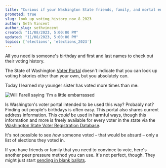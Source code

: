 ```yaml
---
title: "Curious if your Washington State friends, family, and mortal enemies vote? You might be able to find out."
promoted: true
slug: look_up_voting_history_nov_8_2023
author: Seth Vincent
author_slug: sethvincent
created: "11/08/2023, 5:00:00 PM"
updated: "11/08/2023, 5:00:00 PM"
topics: ['elections', 'elections_2023']
---
```


All you need is someone's birthday and first and last names to check out their voting history.

The State of Washington [Voter Portal](https://voter.votewa.gov/WhereToVote.aspx) doesn't indicate that you can look up voting histories other than your own, but you absolutely can.

Today I learned my younger sister has voted more times than me.

<img src="https://media.giphy.com/media/v1.Y2lkPTc5MGI3NjExcHp1dHdyb2NlN2RveHYzazJkbGlneDFjbjNrdjIwbmtoZ3BzanhzMCZlcD12MV9pbnRlcm5hbF9naWZfYnlfaWQmY3Q9Zw/nIAUTFGeAzVIc/giphy-downsized.gif" alt="Will Farell saying 'I'm a little embarrassed">

Is Washington's voter portal intended to be used this way? Probably not? Finding out people's birthdays is often easy. This portal also shares current address information. This _could_ be used in harmful ways, though this information and more is freely available for every voter in the state via the [Washington State Voter Registration Database](https://www.sos.wa.gov/elections/data-research/washington-state-voter-registration-database-vrdb).

It's not possible to see _how_ someone voted – that would be absurd – only a list of elections they voted in.

If you have friends or family that you need to convince to vote, here's another peer pressure method you can use. It's not perfect, though. They might just start [sending in blank ballots](/posts/blank_ballots_nov_8_2023).
